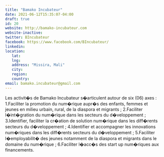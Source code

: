 ```yaml
---
title: "Bamako Incubateur"
date: 2021-06-12T15:35:07-04:00
draft: true
id: 20
website: http://bamako-incubateur.com
website-inactive: 
twitter: BIncubateur
facebook: https://www.facebook.com/BIncubateur/
linkedin: 
location: 
   lat: 
   lng: 
   address: "Missira, Mali"
   city: 
   region: 
   country: 
email: bamako.incubateur@gmail.com
---
```

Les activit�s de Bamako Incubateur s�articulent autour de six (06) axes :  1.Faciliter la promotion du num�rique aupr�s des enfants, femmes et jeunes en milieu urbain, rural, de la diaspora et migrants ;  2.Faciliter l�int�gration du num�rique dans les secteurs du d�veloppement ;  3.Identifier, faciliter la cr�ation de solution num�rique dans les diff�rents secteurs du d�veloppement ;  4.Identifier et accompagner les innovations num�riques dans les diff�rents secteurs du d�veloppement ;  5.Faciliter l�employabilit� des jeunes notamment de la diaspora et migrants dans le domaine du num�rique ;  6.Faciliter l�acc�s des start up num�riques aux financements.     

